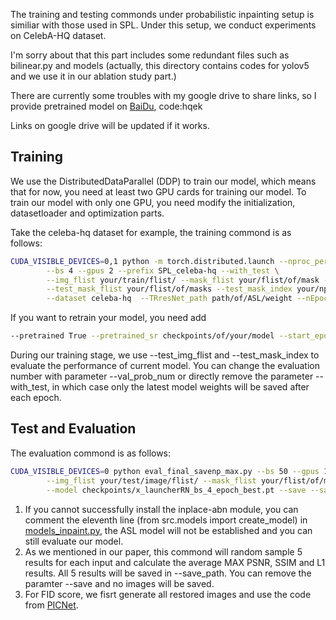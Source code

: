The training and testing commonds under probabilistic inpainting setup is similiar with those used in SPL. Under this setup, we conduct experiments on CelebA-HQ dataset.

I'm sorry about that this part includes some redundant files such as bilinear.py and models (actually, this directory contains codes for yolov5 and we use it in our ablation study part.)

There are currently some troubles with my google drive to share links, so I provide pretrained model on [BaiDu](https://pan.baidu.com/s/1kgcs9_LFRoA40F81h_rHVQ), code:hqek

Links on google drive will be updated if it works.

## Training
We use the DistributedDataParallel (DDP) to train our model, which means that for now, you need at least two GPU cards for training our model. To train our model with only one GPU, you need modify the initialization, datasetloader and optimization parts. 

Take the celeba-hq dataset for example, the training commond is as follows:  
```bash
CUDA_VISIBLE_DEVICES=0,1 python -m torch.distributed.launch --nproc_per_node=2 main.py \
        --bs 4 --gpus 2 --prefix SPL_celeba-hq --with_test \
        --img_flist your/train/flist/ --mask_flist your/flist/of/mask --test_img_flist your/test/flist/ \
        --test_mask_flist your/flist/of/masks --test_mask_index your/npy/file/to/form/img-mask/ \
        --dataset celeba-hq  --TRresNet_path path/of/ASL/weight --nEpochs 70
```
If you want to retrain your model, you need add 
```bash
--pretrained True --pretrained_sr checkpoints/of/your/model --start_epoch 4
```
During our training stage, we use --test_img_flist and --test_mask_index to evaluate the performance of current model. You can change the evaluation number with parameter --val_prob_num or directly remove the parameter --with_test, in which case only the latest model weights will be saved after each epoch.

## Test and Evaluation
The evaluation commond is as follows:
```bash
CUDA_VISIBLE_DEVICES=0 python eval_final_savenp_max.py --bs 50 --gpus 1 --dataset celeba-hq \
        --img_flist your/test/image/flist/ --mask_flist your/flist/of/masks --mask_index your/npy/file/to/form/img-mask/ \
        --model checkpoints/x_launcherRN_bs_4_epoch_best.pt --save --save_path ./test_results
```
1) If you cannot successfully install the inplace-abn module, you can comment the eleventh line (from src.models import create_model) in [models_inpaint.py](models_inpaint.py), the ASL model will not be established and you can still evaluate our model.
2) As we mentioned in our paper, this commond will random sample 5 results for each input and calculate the average MAX PSNR, SSIM and L1 results. All 5 results will be saved in --save_path. You can remove the paramter --save and no images will be saved.
3) For FID score, we fisrt generate all restored images and use the code from [PICNet](https://github.com/lyndonzheng/Pluralistic-Inpainting).
